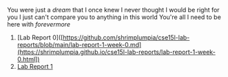 You were just a *dream* that I once knew
I never thought I would be right for you
I just can't compare you to anything in this world
You're all I need to be here with
*forevermore*

1. [Lab Report 0]([https://github.com/shrimplumpia/cse15l-lab-reports/blob/main/lab-report-1-week-0.md](https://shrimplumpia.github.io/cse15l-lab-reports/lab-report-1-week-0.html])
2. [Lab Report 1](https://github.com/shrimplumpia/cse15l-lab-reports/blob/main/lab-report-1-week-1.md)
